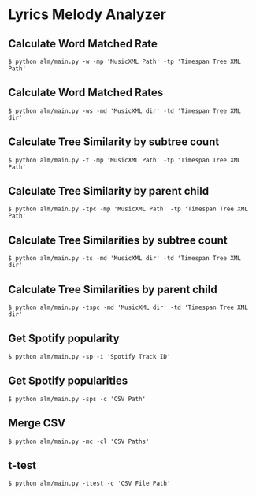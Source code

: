 # Lyrics Melody Analyzer

## Calculate Word Matched Rate
```
$ python alm/main.py -w -mp 'MusicXML Path' -tp 'Timespan Tree XML Path'
```

## Calculate Word Matched Rates
```
$ python alm/main.py -ws -md 'MusicXML dir' -td 'Timespan Tree XML dir'
```

## Calculate Tree Similarity by subtree count
```
$ python alm/main.py -t -mp 'MusicXML Path' -tp 'Timespan Tree XML Path'
```

## Calculate Tree Similarity by parent child
```
$ python alm/main.py -tpc -mp 'MusicXML Path' -tp 'Timespan Tree XML Path'
```

## Calculate Tree Similarities by subtree count
```
$ python alm/main.py -ts -md 'MusicXML dir' -td 'Timespan Tree XML dir'
```

## Calculate Tree Similarities by parent child
```
$ python alm/main.py -tspc -md 'MusicXML dir' -td 'Timespan Tree XML dir'
```

## Get Spotify popularity
```
$ python alm/main.py -sp -i 'Spotify Track ID'
```

## Get Spotify popularities
```
$ python alm/main.py -sps -c 'CSV Path'
```

## Merge CSV
```
$ python alm/main.py -mc -cl 'CSV Paths'
```

## t-test
```
$ python alm/main.py -ttest -c 'CSV File Path'
```